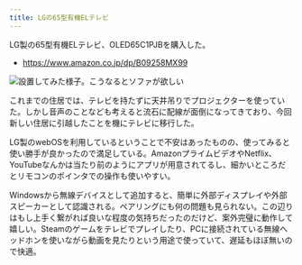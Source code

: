 ```yaml
---
title: LGの65型有機ELテレビ
---
```


LG製の65型有機ELテレビ、OLED65C1PJBを購入した。

- <https://www.amazon.co.jp/dp/B09258MX99>

![](https://i.imgur.com/VwNXlDlh.jpg "設置してみた様子。こうなるとソファが欲しい")

これまでの住居では、テレビを持たずに天井吊りでプロジェクターを使っていた。しかし音声のことなども考えると流石に配線が面倒になってきており、今回新しい住居に引越したことを機にテレビに移行した。

LG製のwebOSを利用しているということで不安はあったものの、使ってみると使い勝手が良かったので満足している。AmazonプライムビデオやNetflix、YouTubeなんかは当たり前のようにアプリが用意されてるし、細かいところだとリモコンのポインタでの操作も使いやすい。

Windowsから無線デバイスとして追加すると、簡単に外部ディスプレイや外部スピーカーとして認識される。ペアリングにも何の問題も見られない。この辺りはもし上手く繋がれば良いな程度の気持ちだったのだけど、案外完璧に動作して嬉しい。Steamのゲームをテレビでプレイしたり、PCに接続されている無線ヘッドホンを使いながら動画を見たりという用途で使っていて、遅延もほぼ無いので快適。
